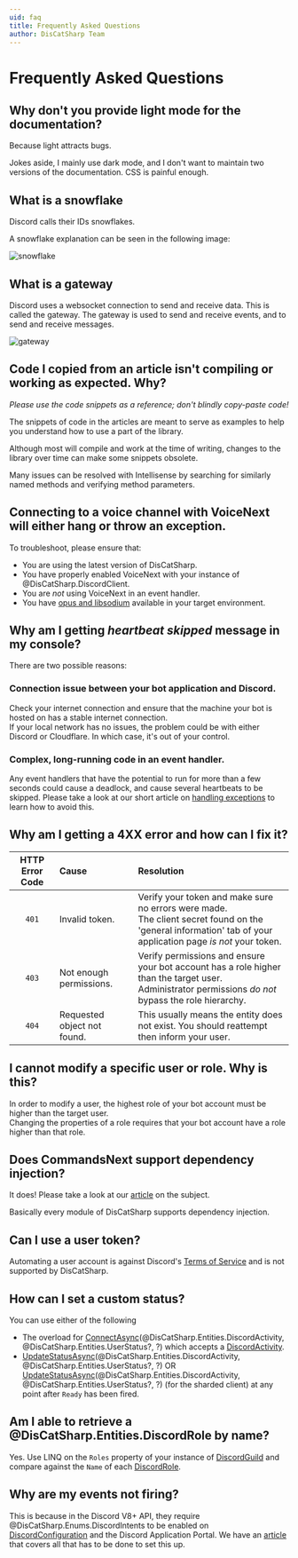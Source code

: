 ```yaml
---
uid: faq
title: Frequently Asked Questions
author: DisCatSharp Team
---
```


# Frequently Asked Questions

## Why don't you provide light mode for the documentation?

Because light attracts bugs.

Jokes aside, I mainly use dark mode, and I don't want to maintain two versions of the documentation. CSS is painful enough.

## What is a snowflake

Discord calls their IDs snowflakes.

A snowflake explanation can be seen in the following image:

![snowflake](/images/snowflake.png)

## What is a gateway

Discord uses a websocket connection to send and receive data. This is called the gateway. The gateway is used to send and receive events, and to send and receive messages.

![gateway](/images/gateway.png)

## Code I copied from an article isn't compiling or working as expected. Why?

_Please use the code snippets as a reference; don't blindly copy-paste code!_

The snippets of code in the articles are meant to serve as examples to help you understand how to use a part of the library.

Although most will compile and work at the time of writing, changes to the library over time can make some snippets obsolete.

Many issues can be resolved with Intellisense by searching for similarly named methods and verifying method parameters.

## Connecting to a voice channel with VoiceNext will either hang or throw an exception.

To troubleshoot, please ensure that:

-   You are using the latest version of DisCatSharp.
-   You have properly enabled VoiceNext with your instance of @DisCatSharp.DiscordClient.
-   You are _not_ using VoiceNext in an event handler.
-   You have [opus and libsodium](xref:modules_audio_voicenext_prerequisites) available in your target environment.

## Why am I getting _heartbeat skipped_ message in my console?

There are two possible reasons:

### Connection issue between your bot application and Discord.

Check your internet connection and ensure that the machine your bot is hosted on has a stable internet connection.<br/>
If your local network has no issues, the problem could be with either Discord or Cloudflare. In which case, it's out of your control.

### Complex, long-running code in an event handler.

Any event handlers that have the potential to run for more than a few seconds could cause a deadlock, and cause several heartbeats to be skipped.
Please take a look at our short article on [handling exceptions](xref:topics_events) to learn how to avoid this.

## Why am I getting a 4XX error and how can I fix it?

| HTTP Error Code | Cause                       | Resolution                                                                                                                                                      |
| :-------------: | :-------------------------- | :-------------------------------------------------------------------------------------------------------------------------------------------------------------- |
|      `401`      | Invalid token.              | Verify your token and make sure no errors were made.<br/>The client secret found on the 'general information' tab of your application page _is not_ your token. |
|      `403`      | Not enough permissions.     | Verify permissions and ensure your bot account has a role higher than the target user.<br/>Administrator permissions _do not_ bypass the role hierarchy.        |
|      `404`      | Requested object not found. | This usually means the entity does not exist. You should reattempt then inform your user.                                                                       |

## I cannot modify a specific user or role. Why is this?

In order to modify a user, the highest role of your bot account must be higher than the target user.<br/>
Changing the properties of a role requires that your bot account have a role higher than that role.

## Does CommandsNext support dependency injection?

It does! Please take a look at our [article](xref:modules_commandsnext_dependency_injection) on the subject.

Basically every module of DisCatSharp supports dependency injection.

## Can I use a user token?

Automating a user account is against Discord's [Terms of Service](https://dis.gd/terms) and is not supported by DisCatSharp.

## How can I set a custom status?

You can use either of the following

-   The overload for [ConnectAsync](xref:DisCatSharp.DiscordClient.ConnectAsync*)(@DisCatSharp.Entities.DiscordActivity, @DisCatSharp.Entities.UserStatus?, [](xref:System.DateTimeOffset)?) which accepts a [DiscordActivity](xref:DisCatSharp.Entities.DiscordActivity).
-   [UpdateStatusAsync](xref:DisCatSharp.DiscordClient.UpdateStatusAsync*)(@DisCatSharp.Entities.DiscordActivity, @DisCatSharp.Entities.UserStatus?, [](xref:System.DateTimeOffset)?) OR [UpdateStatusAsync](xref:DisCatSharp.DiscordShardedClient.UpdateStatusAsync*)(@DisCatSharp.Entities.DiscordActivity, @DisCatSharp.Entities.UserStatus?, [](xref:System.DateTimeOffset)?) (for the sharded client) at any point after `Ready` has been fired.

## Am I able to retrieve a @DisCatSharp.Entities.DiscordRole by name?

Yes. Use LINQ on the `Roles` property of your instance of [DiscordGuild](xref:DisCatSharp.Entities.DiscordGuild) and compare against the `Name` of each [DiscordRole](xref:DisCatSharp.Entities.DiscordRole).

## Why are my events not firing?

This is because in the Discord V8+ API, they require @DisCatSharp.Enums.DiscordIntents to be enabled on [DiscordConfiguration](xref:DisCatSharp.DiscordConfiguration) and the
Discord Application Portal. We have an [article](xref:topics_intents) that covers all that has to be done to set this up.
